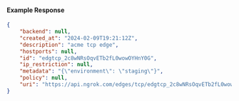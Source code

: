 <!-- Code generated for API Clients. DO NOT EDIT. -->

#### Example Response

```json
{
	"backend": null,
	"created_at": "2024-02-09T19:21:12Z",
	"description": "acme tcp edge",
	"hostports": null,
	"id": "edgtcp_2c8wNRsOqvETb2fL0wowOYHnY0G",
	"ip_restriction": null,
	"metadata": "{\"environment\": \"staging\"}",
	"policy": null,
	"uri": "https://api.ngrok.com/edges/tcp/edgtcp_2c8wNRsOqvETb2fL0wowOYHnY0G"
}
```
